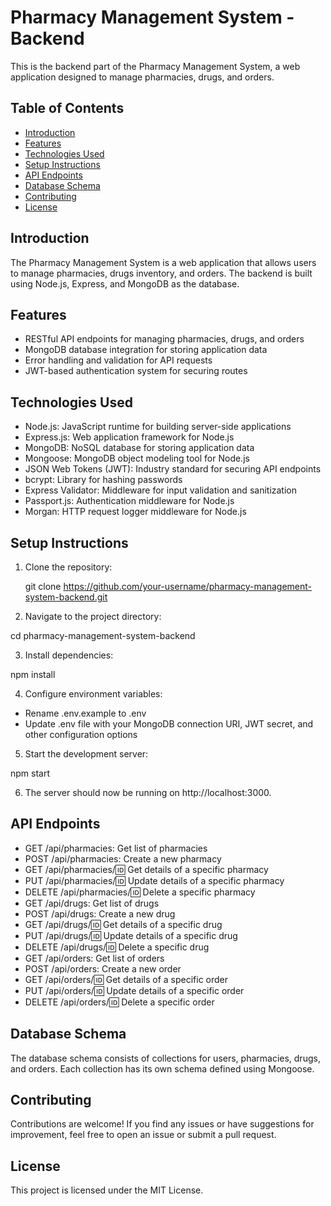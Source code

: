 # Pharmacy Management System - Backend

This is the backend part of the Pharmacy Management System, a web application designed to manage pharmacies, drugs, and orders.

## Table of Contents

- [Introduction](#introduction)
- [Features](#features)
- [Technologies Used](#technologies-used)
- [Setup Instructions](#setup-instructions)
- [API Endpoints](#api-endpoints)
- [Database Schema](#database-schema)
- [Contributing](#contributing)
- [License](#license)

## Introduction

The Pharmacy Management System is a web application that allows users to manage pharmacies, drugs inventory, and orders. The backend is built using Node.js, Express, and MongoDB as the database.

## Features

- RESTful API endpoints for managing pharmacies, drugs, and orders
- MongoDB database integration for storing application data
- Error handling and validation for API requests
- JWT-based authentication system for securing routes

## Technologies Used

- Node.js: JavaScript runtime for building server-side applications
- Express.js: Web application framework for Node.js
- MongoDB: NoSQL database for storing application data
- Mongoose: MongoDB object modeling tool for Node.js
- JSON Web Tokens (JWT): Industry standard for securing API endpoints
- bcrypt: Library for hashing passwords
- Express Validator: Middleware for input validation and sanitization
- Passport.js: Authentication middleware for Node.js
- Morgan: HTTP request logger middleware for Node.js

## Setup Instructions

1. Clone the repository:

   git clone https://github.com/your-username/pharmacy-management-system-backend.git

2. Navigate to the project directory:

cd pharmacy-management-system-backend

3. Install dependencies:

npm install

4. Configure environment variables:

- Rename .env.example to .env
- Update .env file with your MongoDB connection URI, JWT secret, and other configuration options

5. Start the development server:

npm start

6. The server should now be running on http://localhost:3000.

## API Endpoints

- GET /api/pharmacies: Get list of pharmacies
- POST /api/pharmacies: Create a new pharmacy
- GET /api/pharmacies/:id: Get details of a specific pharmacy
- PUT /api/pharmacies/:id: Update details of a specific pharmacy
- DELETE /api/pharmacies/:id: Delete a specific pharmacy
- GET /api/drugs: Get list of drugs
- POST /api/drugs: Create a new drug
- GET /api/drugs/:id: Get details of a specific drug
- PUT /api/drugs/:id: Update details of a specific drug
- DELETE /api/drugs/:id: Delete a specific drug
- GET /api/orders: Get list of orders
- POST /api/orders: Create a new order
- GET /api/orders/:id: Get details of a specific order
- PUT /api/orders/:id: Update details of a specific order
- DELETE /api/orders/:id: Delete a specific order

## Database Schema

The database schema consists of collections for users, pharmacies, drugs, and orders. Each collection has its own schema defined using Mongoose.

## Contributing

Contributions are welcome! If you find any issues or have suggestions for improvement, feel free to open an issue or submit a pull request.

## License

This project is licensed under the MIT License.

